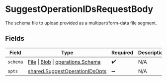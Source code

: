 # SuggestOperationIDsRequestBody

The schema file to upload provided as a multipart/form-data file segment.


## Fields

| Field                                                                                                                                                                                         | Type                                                                                                                                                                                          | Required                                                                                                                                                                                      | Description                                                                                                                                                                                   |
| --------------------------------------------------------------------------------------------------------------------------------------------------------------------------------------------- | --------------------------------------------------------------------------------------------------------------------------------------------------------------------------------------------- | --------------------------------------------------------------------------------------------------------------------------------------------------------------------------------------------- | --------------------------------------------------------------------------------------------------------------------------------------------------------------------------------------------- |
| `schema`                                                                                                                                                                                      | [File](https://developer.mozilla.org/en-US/docs/Web/API/File) \| [Blob](https://developer.mozilla.org/en-US/docs/Web/API/Blob) \| [operations.Schema](../../../sdk/models/operations/schema.md) | :heavy_check_mark:                                                                                                                                                                            | N/A                                                                                                                                                                                           |
| `opts`                                                                                                                                                                                        | [shared.SuggestOperationIDsOpts](../../../sdk/models/shared/suggestoperationidsopts.md)                                                                                                       | :heavy_minus_sign:                                                                                                                                                                            | N/A                                                                                                                                                                                           |